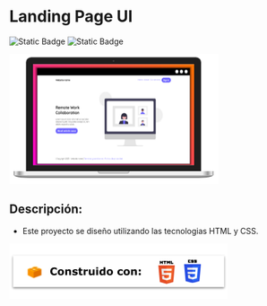 # Landing Page UI

![Static Badge](https://img.shields.io/badge/Licencia-MIT-green)
![Static Badge](https://img.shields.io/badge/Versión-v1.0.0-green)

![Imagen de proyecto](images/ui-work-landing.PNG)

## Descripción:
- Este proyecto se diseño utilizando las tecnologias HTML y CSS.

![tecnologias utilizadas](images/tech-tag.png)
